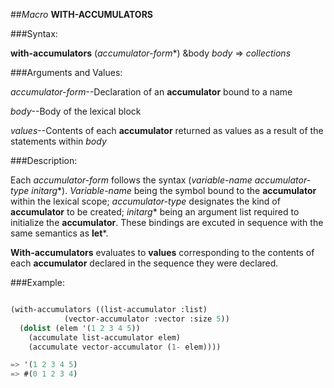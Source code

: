 
##*Macro* **WITH-ACCUMULATORS**

###Syntax:

**with-accumulators** (*accumulator-form**) &body *body* => *collections*

###Arguments and Values:

*accumulator-form*--Declaration of an **accumulator** bound to a name

*body*--Body of the lexical block

*values*--Contents of each **accumulator** returned as values as a result of the statements within *body*

###Description:

Each *accumulator-form* follows the syntax (*variable-name* *accumulator-type* *initarg**). *Variable-name* being the symbol bound to the **accumulator** within the lexical scope; *accumulator-type* designates the kind of **accumulator** to be created; *initarg** being an argument list required to initialize the **accumulator**. These bindings are excuted in sequence with the same semantics as **let***.

**With-accumulators** evaluates to **values** corresponding to the contents of each **accumulator** declared in the sequence they were declared.

###Example:

````lisp

(with-accumulators ((list-accumulator :list)
		    (vector-accumulator :vector :size 5))
  (dolist (elem '(1 2 3 4 5))
    (accumulate list-accumulator elem)
    (accumulate vector-accumulator (1- elem))))

=> '(1 2 3 4 5)
=> #(0 1 2 3 4)
````

